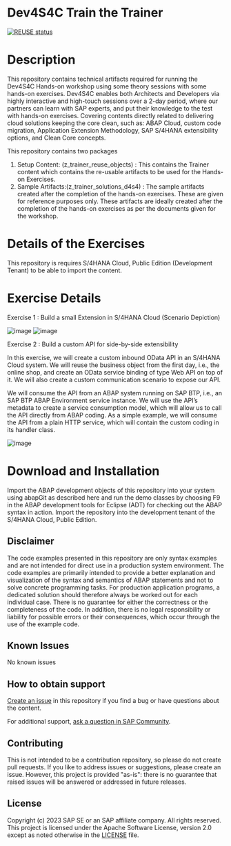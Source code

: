 # Dev4S4C Train the Trainer

[![REUSE status](https://api.reuse.software/badge/github.com/SAP-samples/REPO-NAME)](https://api.reuse.software/info/github.com/SAP-samples/dev4s4c-train-the-trainer)

# Description

This repository contains technical artifacts required for running the Dev4S4C Hands-on workshop using some theory sessions with some hands-on exercises.
Dev4S4C enables both Architects and Developers via highly interactive and high-touch sessions over a 2-day period, where our partners can learn with SAP experts, and put their knowledge to the test with hands-on exercises.
Covering contents directly related to delivering cloud solutions keeping the core clean, such as: ABAP Cloud, custom code migration, Application Extension Methodology, SAP S/4HANA extensibility options, and Clean Core concepts.

This repository contains two packages 

1) Setup Content: (z_trainer_reuse_objects) : This contains the Trainer content which contains the re-usable artifacts to be used for the Hands-on Exercises.
2) Sample Artifacts:(z_trainer_solutions_d4s4) : The sample artifacts created after the completion of the hands-on exercises. These are given for reference purposes only. These artifacts are ideally created after the completion of the hands-on exercises as per the documents given for the workshop.

# Details of the Exercises

This repository is requires S/4HANA Cloud, Public Edition (Development Tenant) to be able to import the content.

# Exercise Details 
Exercise 1 : Build a small Extension in S/4HANA Cloud (Scenario Depiction) 

![image](https://github.com/SAP-samples/dev4s4c-train-the-trainer/assets/84840453/d50ca17a-9e73-4b6a-8012-1cab8c978238)
![image](https://github.com/SAP-samples/dev4s4c-train-the-trainer/assets/84840453/123e144c-d912-4229-ad99-5a0fef998bea)

Exercise 2 : Build a custom API for side-by-side extensibility

In this exercise, we will create a custom inbound OData API in an S/4HANA Cloud system. We will reuse the business object from the first day, i.e., the online shop, and create an OData service binding of type Web API on top of it. We will also create a custom communication scenario to expose our API.

We will consume the API from an ABAP system running on SAP BTP, i.e., an SAP BTP ABAP Environment service instance. We will use the API’s metadata to create a service consumption model, which will allow us to call the API directly from ABAP coding. As a simple example, we will consume the API from a plain HTTP
service, which will contain the custom coding in its handler class.

![image](https://github.com/SAP-samples/dev4s4c-train-the-trainer/assets/84840453/2c867ae6-44f0-4ce4-b3cb-7be9f72702da)

# Download and Installation

Import the ABAP development objects of this repository into your system using abapGit as described here and run the demo classes by choosing F9 in the ABAP development tools for Eclipse (ADT) for checking out the ABAP syntax in action. Import the repository into the development tenant of the S/4HANA Cloud, Public Edition. 
 
## Disclaimer
The code examples presented in this repository are only syntax examples and are not intended for direct use in a production system environment. The code examples are primarily intended to provide a better explanation and visualization of the syntax and semantics of ABAP statements and not to solve concrete programming tasks. For production application programs, a dedicated solution should therefore always be worked out for each individual case. There is no guarantee for either the correctness or the completeness of the code. In addition, there is no legal responsibility or liability for possible errors or their consequences, which occur through the use of the example code.

## Known Issues
No known issues
<!-- You may simply state "No known issues. -->
## How to obtain support
[Create an issue](https://github.com/SAP-samples/dev4s4c-train-the-trainer/issues) in this repository if you find a bug or have questions about the content.
 
For additional support, [ask a question in SAP Community](https://answers.sap.com/questions/ask.html).

## Contributing
This is not intended to be a contribution repository, so please do not create pull requests. If you like to address issues or suggestions, please create an issue. However, this project is provided "as-is": there is no guarantee that raised issues will be answered or addressed in future releases.

## License
Copyright (c) 2023 SAP SE or an SAP affiliate company. All rights reserved. This project is licensed under the Apache Software License, version 2.0 except as noted otherwise in the [LICENSE](LICENSE) file.
